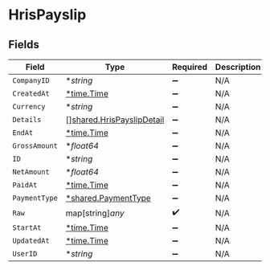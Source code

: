 # HrisPayslip


## Fields

| Field                                                                         | Type                                                                          | Required                                                                      | Description                                                                   |
| ----------------------------------------------------------------------------- | ----------------------------------------------------------------------------- | ----------------------------------------------------------------------------- | ----------------------------------------------------------------------------- |
| `CompanyID`                                                                   | **string*                                                                     | :heavy_minus_sign:                                                            | N/A                                                                           |
| `CreatedAt`                                                                   | [*time.Time](https://pkg.go.dev/time#Time)                                    | :heavy_minus_sign:                                                            | N/A                                                                           |
| `Currency`                                                                    | **string*                                                                     | :heavy_minus_sign:                                                            | N/A                                                                           |
| `Details`                                                                     | [][shared.HrisPayslipDetail](../../../pkg/models/shared/hrispayslipdetail.md) | :heavy_minus_sign:                                                            | N/A                                                                           |
| `EndAt`                                                                       | [*time.Time](https://pkg.go.dev/time#Time)                                    | :heavy_minus_sign:                                                            | N/A                                                                           |
| `GrossAmount`                                                                 | **float64*                                                                    | :heavy_minus_sign:                                                            | N/A                                                                           |
| `ID`                                                                          | **string*                                                                     | :heavy_minus_sign:                                                            | N/A                                                                           |
| `NetAmount`                                                                   | **float64*                                                                    | :heavy_minus_sign:                                                            | N/A                                                                           |
| `PaidAt`                                                                      | [*time.Time](https://pkg.go.dev/time#Time)                                    | :heavy_minus_sign:                                                            | N/A                                                                           |
| `PaymentType`                                                                 | [*shared.PaymentType](../../../pkg/models/shared/paymenttype.md)              | :heavy_minus_sign:                                                            | N/A                                                                           |
| `Raw`                                                                         | map[string]*any*                                                              | :heavy_check_mark:                                                            | N/A                                                                           |
| `StartAt`                                                                     | [*time.Time](https://pkg.go.dev/time#Time)                                    | :heavy_minus_sign:                                                            | N/A                                                                           |
| `UpdatedAt`                                                                   | [*time.Time](https://pkg.go.dev/time#Time)                                    | :heavy_minus_sign:                                                            | N/A                                                                           |
| `UserID`                                                                      | **string*                                                                     | :heavy_minus_sign:                                                            | N/A                                                                           |